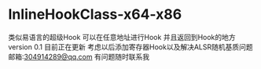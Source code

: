 # InlineHookClass-x64-x86
类似易语言的超级Hook 可以在任意地址进行Hook 并且返回到Hook的地方
version 0.1
目前正在更新 考虑以后添加寄存器Hook以及解决ALSR随机基质问题
邮箱:304914289@qq.com
有问题随时联系我
